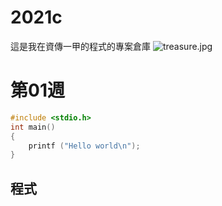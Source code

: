 # 2021c
這是我在資傳一甲的程式的專案倉庫
![treasure.jpg](treasure.jpg)
# 第01週
```c
#include <stdio.h>
int main()
{
    printf ("Hello world\n");
}
```
## 程式
